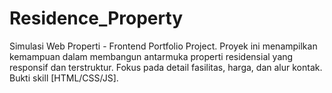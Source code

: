 # Residence_Property
Simulasi Web Properti - Frontend Portfolio Project. Proyek ini menampilkan kemampuan dalam membangun antarmuka properti residensial yang responsif dan terstruktur. Fokus pada detail fasilitas, harga, dan alur kontak. Bukti skill [HTML/CSS/JS].
